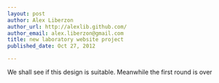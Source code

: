 ```yaml
---
layout: post
author: Alex Liberzon
author_url: http://alexlib.github.com/
author_email: alex.liberzon@gmail.com
title: new laboratory website project
published_date: Oct 27, 2012

---
```


We shall see if this design is suitable. Meanwhile the first round is over